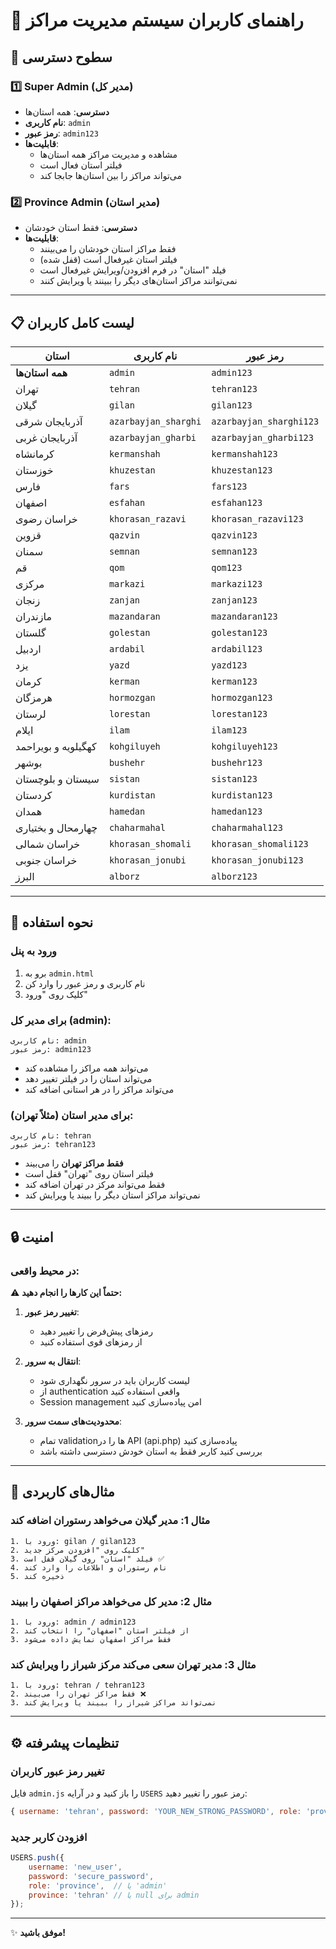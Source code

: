 # 👥 راهنمای کاربران سیستم مدیریت مراکز

## 🔐 سطوح دسترسی

### 1️⃣ Super Admin (مدیر کل)
- **دسترسی**: همه استان‌ها
- **نام کاربری**: `admin`
- **رمز عبور**: `admin123`
- **قابلیت‌ها**:
  - مشاهده و مدیریت مراکز همه استان‌ها
  - فیلتر استان فعال است
  - می‌تواند مراکز را بین استان‌ها جابجا کند

### 2️⃣ Province Admin (مدیر استان)
- **دسترسی**: فقط استان خودشان
- **قابلیت‌ها**:
  - فقط مراکز استان خودشان را می‌بینند
  - فیلتر استان غیرفعال است (قفل شده)
  - فیلد "استان" در فرم افزودن/ویرایش غیرفعال است
  - نمی‌توانند مراکز استان‌های دیگر را ببینند یا ویرایش کنند

---

## 📋 لیست کامل کاربران

| استان | نام کاربری | رمز عبور |
|-------|-----------|----------|
| **همه استان‌ها** | `admin` | `admin123` |
| تهران | `tehran` | `tehran123` |
| گیلان | `gilan` | `gilan123` |
| آذربایجان شرقی | `azarbayjan_sharghi` | `azarbayjan_sharghi123` |
| آذربایجان غربی | `azarbayjan_gharbi` | `azarbayjan_gharbi123` |
| کرمانشاه | `kermanshah` | `kermanshah123` |
| خوزستان | `khuzestan` | `khuzestan123` |
| فارس | `fars` | `fars123` |
| اصفهان | `esfahan` | `esfahan123` |
| خراسان رضوی | `khorasan_razavi` | `khorasan_razavi123` |
| قزوین | `qazvin` | `qazvin123` |
| سمنان | `semnan` | `semnan123` |
| قم | `qom` | `qom123` |
| مرکزی | `markazi` | `markazi123` |
| زنجان | `zanjan` | `zanjan123` |
| مازندران | `mazandaran` | `mazandaran123` |
| گلستان | `golestan` | `golestan123` |
| اردبیل | `ardabil` | `ardabil123` |
| یزد | `yazd` | `yazd123` |
| کرمان | `kerman` | `kerman123` |
| هرمزگان | `hormozgan` | `hormozgan123` |
| لرستان | `lorestan` | `lorestan123` |
| ایلام | `ilam` | `ilam123` |
| کهگیلویه و بویراحمد | `kohgiluyeh` | `kohgiluyeh123` |
| بوشهر | `bushehr` | `bushehr123` |
| سیستان و بلوچستان | `sistan` | `sistan123` |
| کردستان | `kurdistan` | `kurdistan123` |
| همدان | `hamedan` | `hamedan123` |
| چهارمحال و بختیاری | `chaharmahal` | `chaharmahal123` |
| خراسان شمالی | `khorasan_shomali` | `khorasan_shomali123` |
| خراسان جنوبی | `khorasan_jonubi` | `khorasan_jonubi123` |
| البرز | `alborz` | `alborz123` |

---

## 🎯 نحوه استفاده

### ورود به پنل
1. برو به `admin.html`
2. نام کاربری و رمز عبور را وارد کن
3. کلیک روی "ورود"

### برای مدیر کل (admin):
```
نام کاربری: admin
رمز عبور: admin123
```
- می‌تواند همه مراکز را مشاهده کند
- می‌تواند استان را در فیلتر تغییر دهد
- می‌تواند مراکز را در هر استانی اضافه کند

### برای مدیر استان (مثلاً تهران):
```
نام کاربری: tehran
رمز عبور: tehran123
```
- **فقط مراکز تهران** را می‌بیند
- فیلتر استان روی "تهران" قفل است
- فقط می‌تواند مرکز در تهران اضافه کند
- نمی‌تواند مراکز استان دیگر را ببیند یا ویرایش کند

---

## 🔒 امنیت

### در محیط واقعی:
⚠️ **حتماً این کارها را انجام دهید:**

1. **تغییر رمز عبور**:
   - رمزهای پیش‌فرض را تغییر دهید
   - از رمزهای قوی استفاده کنید

2. **انتقال به سرور**:
   - لیست کاربران باید در سرور نگهداری شود
   - از authentication واقعی استفاده کنید
   - Session management امن پیاده‌سازی کنید

3. **محدودیت‌های سمت سرور**:
   - تمام validationها را در API (api.php) پیاده‌سازی کنید
   - بررسی کنید کاربر فقط به استان خودش دسترسی داشته باشد

---

## 📱 مثال‌های کاربردی

### مثال 1: مدیر گیلان می‌خواهد رستوران اضافه کند
```
1. ورود با: gilan / gilan123
2. کلیک روی "افزودن مرکز جدید"
3. فیلد "استان" روی گیلان قفل است ✅
4. نام رستوران و اطلاعات را وارد کند
5. ذخیره کند
```

### مثال 2: مدیر کل می‌خواهد مراکز اصفهان را ببیند
```
1. ورود با: admin / admin123
2. از فیلتر استان "اصفهان" را انتخاب کند
3. فقط مراکز اصفهان نمایش داده می‌شود
```

### مثال 3: مدیر تهران سعی می‌کند مرکز شیراز را ویرایش کند
```
1. ورود با: tehran / tehran123
2. فقط مراکز تهران را می‌بیند ❌
3. نمی‌تواند مراکز شیراز را ببیند یا ویرایش کند
```

---

## ⚙️ تنظیمات پیشرفته

### تغییر رمز عبور کاربران
فایل `admin.js` را باز کنید و در آرایه `USERS` رمز عبور را تغییر دهید:

```javascript
{ username: 'tehran', password: 'YOUR_NEW_STRONG_PASSWORD', role: 'province', province: 'tehran' }
```

### افزودن کاربر جدید
```javascript
USERS.push({
    username: 'new_user',
    password: 'secure_password',
    role: 'province',  // یا 'admin'
    province: 'tehran' // یا null برای admin
});
```

---

✨ **موفق باشید!**

